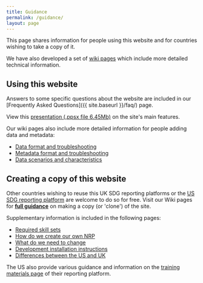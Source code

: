 ```yaml
---
title: Guidance
permalink: /guidance/
layout: page
---
```


This page shares information for people using this website and for countries wishing to take a copy of it.

We have also developed a set of <a href="https://github.com/datasciencecampus/sdg-indicators/wiki" onClick='ga("send", "event", "Guidance", "wiki", "wiki homepage")'>wiki pages</a> which include more detailed technical information.

## Using this website
Answers to some specific questions about the website are included in our [Frequently Asked Questions]({{ site.baseurl }}/faq/) page.

View this <a href="{{site.baseurl}}/public/NRP VIDEO DEMO May2018.ppsx" onClick='ga("send", "event", "Guidance", "presentation", "view presentation")'>presentation (.ppsx file 6.45Mb)</a> on the site's main features.

Our wiki pages also include more detailed information for people adding data and metadata:
- <a href="https://github.com/datasciencecampus/sdg-indicators/wiki/Raw-data-format" onClick='ga("send", "event", "Guidance", "wiki", "raw data format")'>Data format and troubleshooting</a> []( )
-	<a href="https://github.com/datasciencecampus/sdg-indicators/wiki/Metadata-format" onClick='ga("send", "event", "Guidance", "wiki", "metadata format")'>Metadata format and troubleshooting</a>
- <a href="https://github.com/datasciencecampus/sdg-indicators/wiki/Data-scenarios-and-characteristics" onClick='ga("send", "event", "Guidance", "wiki", "data scenarios and characteristics")'>Data scenarios and characteristics</a>

## Creating a copy of this website
Other countries wishing to reuse this UK SDG reporting platforms or the [US SDG reporting platform](https://sdg.data.gov/) are welcome to do so for free. Visit our Wiki pages for <a href="https://github.com/ONSdigital/sdg-indicators/wiki/Clone-your-own%3A-step-by-step-instructions-%28Windows%29" onClick='ga("send", "event", "Guidance", "wiki", "wiki homepage")'>**full guidance**</a>  on making a copy (or 'clone') of the site.

Supplementary information is included in the following pages:
-	<a href="https://github.com/datasciencecampus/sdg-indicators/wiki/Required-skill-sets" onClick='ga("send", "event", "Guidance", "wiki", "required skill set")'>Required skill sets</a>
-	<a href="https://github.com/datasciencecampus/sdg-indicators/wiki/How-do-we-create-our-own-NRP" onClick='ga("send", "event", "Guidance", "wiki", "how do we create our own nrp")'>How do we create our own NRP</a>
-	<a href="https://github.com/datasciencecampus/sdg-indicators/wiki/What-do-we-need-to-change" onClick='ga("send", "event", "Guidance", "wiki", "what do we need to change")'>What do we need to change</a>
-	<a href="https://github.com/datasciencecampus/sdg-indicators/wiki/Development-installation-instructions" onClick='ga("send", "event", "Guidance", "wiki", "development installation instructions")'>Development installation instructions</a>
-	<a href="https://github.com/datasciencecampus/sdg-indicators/wiki/Differences-between-the-US-and-UK-NRPs" onClick='ga("send", "event", "Guidance", "wiki", "differences between the uk and uk")'>Differences between the US and UK</a>

The US also provide various guidance and information on the [training materials page](https://gsa.github.io/sdg-indicators-usa/guidance/) of their reporting platform.
